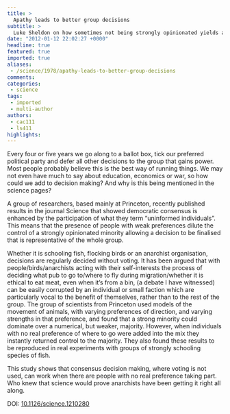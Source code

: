 ```yaml
---
title: >
  Apathy leads to better group decisions
subtitle: >
  Luke Sheldon on how sometimes not being strongly opinionated yields a better group consensus
date: "2012-01-12 22:02:27 +0000"
headline: true
featured: true
imported: true
aliases:
 - /science/1978/apathy-leads-to-better-group-decisions
comments:
categories:
 - science
tags:
 - imported
 - multi-author
authors:
 - cac111
 - ls411
highlights:
---
```


Every four or five years we go along to a ballot box, tick our preferred political party and defer all other decisions to the group that gains power. Most people probably believe this is the best way of running things. We may not even have much to say about education, economics or war, so how could we add to decision making? And why is this being mentioned in the science pages?

A group of researchers, based mainly at Princeton, recently published results in the journal Science that showed democratic consensus is enhanced by the participation of what they term “uninformed individuals”. This means that the presence of people with weak preferences dilute the control of a strongly opinionated minority allowing a decision to be finalised that is representative of the whole group.

Whether it is schooling fish, flocking birds or an anarchist organisation, decisions are regularly decided without voting. It has been argued that with people/birds/anarchists acting with their self-interests the process of deciding what pub to go to/where to fly during migration/whether it is ethical to eat meat, even when it’s from a bin, (a debate I have witnessed) can be easily corrupted by an individual or small faction which are particularly vocal to the benefit of themselves, rather than to the rest of the group. The group of scientists from Princeton used models of the movement of animals, with varying preferences of direction, and varying strengths in that preference, and found that a strong minority could dominate over a numerical, but weaker, majority. However, when individuals with no real preference of where to go were added into the mix they instantly returned control to the majority. They also found these results to be reproduced in real experiments with groups of strongly schooling species of fish.

This study shows that consensus decision making, where voting is not used, can work when there are people with no real preference taking part. Who knew that science would prove anarchists have been getting it right all along.

DOI: [10.1126/science.1210280](http://www.sciencemag.org/content/334/6062/1578)
